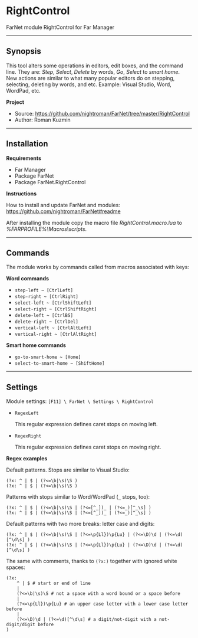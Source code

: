 # RightControl

FarNet module RightControl for Far Manager

*********************************************************************
## Synopsis

This tool alters some operations in editors, edit boxes, and the command line.
They are: *Step*, *Select*, *Delete* by words, *Go*, *Select* to *smart home*.
New actions are similar to what many popular editors do on stepping, selecting,
deleting by words, and etc. Example: Visual Studio, Word, WordPad, etc.

**Project**

 * Source: <https://github.com/nightroman/FarNet/tree/master/RightControl>
 * Author: Roman Kuzmin

*********************************************************************
## Installation

**Requirements**

 * Far Manager
 * Package FarNet
 * Package FarNet.RightControl

**Instructions**

How to install and update FarNet and modules:\
<https://github.com/nightroman/FarNet#readme>

After installing the module copy the macro file
*RightControl.macro.lua* to *%FARPROFILE%\Macros\scripts*.

*********************************************************************
## Commands

The module works by commands called from macros associated with keys:

**Word commands**

- `step-left ~ [CtrlLeft]`
- `step-right ~ [CtrlRight]`
- `select-left ~ [CtrlShiftLeft]`
- `select-right ~ [CtrlShiftRight]`
- `delete-left ~ [CtrlBS]`
- `delete-right ~ [CtrlDel]`
- `vertical-left ~ [CtrlAltLeft]`
- `vertical-right ~ [CtrlAltRight]`

**Smart home commands**

- `go-to-smart-home ~ [Home]`
- `select-to-smart-home ~ [ShiftHome]`

*********************************************************************
## Settings

Module settings: `[F11] \ FarNet \ Settings \ RightControl`

- `RegexLeft`

    This regular expression defines caret stops on moving left.

- `RegexRight`

    This regular expression defines caret stops on moving right.

**Regex examples**

Default patterns. Stops are similar to Visual Studio:

    (?x: ^ | $ | (?<=\b|\s)\S )
    (?x: ^ | $ | (?<=\b|\s)\S )

Patterns with stops similar to Word/WordPad (`_` stops, too):

    (?x: ^ | $ | (?<=\b|\s)\S | (?<=[^_])_ | (?<=_)[^_\s] )
    (?x: ^ | $ | (?<=\b|\s)\S | (?<=[^_])_ | (?<=_)[^_\s] )

Default patterns with two more breaks: letter case and digits:

    (?x: ^ | $ | (?<=\b|\s)\S | (?<=\p{Ll})\p{Lu} | (?<=\D)\d | (?<=\d)[^\d\s] )
    (?x: ^ | $ | (?<=\b|\s)\S | (?<=\p{Ll})\p{Lu} | (?<=\D)\d | (?<=\d)[^\d\s] )


The same with comments, thanks to `(?x:)` together with ignored white spaces:

    (?x:
        ^ | $ # start or end of line
        |
        (?<=\b|\s)\S # not a space with a word bound or a space before
        |
        (?<=\p{Ll})\p{Lu} # an upper case letter with a lower case letter before
        |
        (?<=\D)\d | (?<=\d)[^\d\s] # a digit/not-digit with a not-digit/digit before
    )
